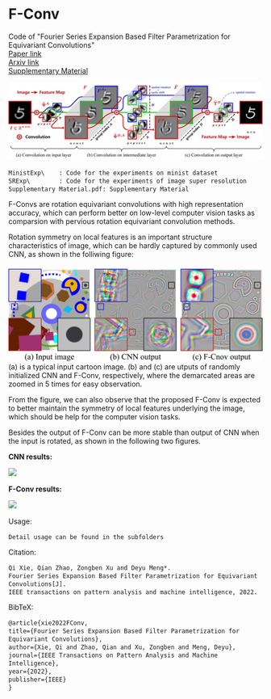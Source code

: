 # F-Conv
Code of "Fourier Series Expansion Based Filter Parametrization for Equivariant Convolutions"  
[Paper link](https://ieeexplore.ieee.org/abstract/document/9851557)  
[Arxiv link](https://arxiv.org/submit/4780066/view)  
[Supplementary Material](https://github.com/XieQi2015/F-Conv/blob/main/Supplementary%20Material.pdf)

![Illustration of F-Conv](https://raw.githubusercontent.com/XieQi2015/ImageFolder/master/F-Conv/Fig4.jpg)

    MinistExp\    : Code for the experiments on minist dataset
    SRExp\        : Code for the experiments of image super resolution 
    Supplementary Material.pdf: Supplementary Material
    
F-Convs are rotation equivariant convolutions with high representation accuracy, which can perform better on low-level computer vision tasks as comparsion with pervious rotation equivariant convolution methods.

Rotation symmetry on local features is an important structure characteristics of image, which can be hardly captured by commonly used CNN, as shown in the folliwing figure:

<img src="https://raw.githubusercontent.com/XieQi2015/ImageFolder/master/F-Conv/EqExample_1_new2.jpg" width="620">
(a) is a typical input cartoon image. (b) and (c) are utputs of randomly
initialized CNN and F-Conv, respectively, where the demarcated areas
are zoomed in 5 times for easy observation.

From the figure, we can also observe that the proposed F-Conv is expected to better maintain the symmetry of local features underlying the image, which should be help for the computer vision tasks.

Besides the output of F-Conv can be more stable than output of CNN when the input is rotated, as shown in the following two figures.

**CNN results:**

<img src="https://github.com/XieQi2015/ImageFolder/blob/master/F-Conv/CNN_tiny2.gif">

**F-Conv results:**

<img src="https://github.com/XieQi2015/ImageFolder/blob/master/F-Conv/FCNN_tiny2.gif">

Usage:
    
    Detail usage can be found in the subfolders

Citation:

    Qi Xie, Qian Zhao, Zongben Xu and Deyu Meng*. 
    Fourier Series Expansion Based Filter Parametrization for Equivariant Convolutions[J]. 
    IEEE transactions on pattern analysis and machine intelligence, 2022.
    
BibTeX:
    
    @article{xie2022FConv,
    title={Fourier Series Expansion Based Filter Parametrization for Equivariant Convolutions},
    author={Xie, Qi and Zhao, Qian and Xu, Zongben and Meng, Deyu},
    journal={IEEE Transactions on Pattern Analysis and Machine Intelligence},
    year={2022},
    publisher={IEEE}
    }


